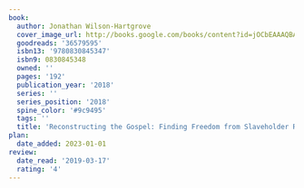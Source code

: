 ```yaml
---
book:
  author: Jonathan Wilson-Hartgrove
  cover_image_url: http://books.google.com/books/content?id=jOCbEAAAQBAJ&printsec=frontcover&img=1&zoom=1&source=gbs_api
  goodreads: '36579595'
  isbn13: '9780830845347'
  isbn9: 0830845348
  owned: ''
  pages: '192'
  publication_year: '2018'
  series: ''
  series_position: '2018'
  spine_color: '#9c9495'
  tags: ''
  title: 'Reconstructing the Gospel: Finding Freedom from Slaveholder Religion'
plan:
  date_added: 2023-01-01
review:
  date_read: '2019-03-17'
  rating: '4'
---
```

